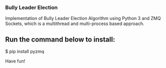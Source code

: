 ### Bully Leader Election

Implementation of Bully Leader Election Algorithm using Python 3 and ZMQ Sockets,
which is a multithread and multi-process based approach.

## Run the command below to install:
$ pip install pyzmq

Have fun! 
